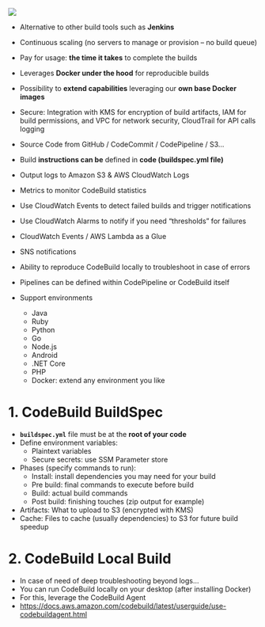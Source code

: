 ![](https://i.postimg.cc/WbPZvxq9/image.png)

- Alternative to other build tools such as **Jenkins**
- Continuous scaling (no servers to manage or provision – no build queue)
- Pay for usage: **the time it takes** to complete the builds
- Leverages **Docker under the hood** for reproducible builds
- Possibility to **extend capabilities** leveraging our **own base Docker images**
- Secure: Integration with KMS for encryption of build artifacts, IAM for build permissions, and VPC for network security, CloudTrail for API calls logging

- Source Code from GitHub / CodeCommit / CodePipeline / S3…
- Build **instructions can be** defined in **code (buildspec.yml file)**
- Output logs to Amazon S3 & AWS CloudWatch Logs
- Metrics to monitor CodeBuild statistics
- Use CloudWatch Events to detect failed builds and trigger notifications
- Use CloudWatch Alarms to notify if you need “thresholds” for failures
- CloudWatch Events / AWS Lambda as a Glue
- SNS notifications
- Ability to reproduce CodeBuild locally to troubleshoot in case of errors
- Pipelines can be defined within CodePipeline or CodeBuild itself

- Support environments
  - Java
  - Ruby
  - Python
  - Go
  - Node.js
  - Android
  - .NET Core
  - PHP
  - Docker: extend any environment you like

# 1. CodeBuild BuildSpec
- **`buildspec.yml`** file must be at the **root of your code**
- Define environment variables:
  - Plaintext variables
  - Secure secrets: use SSM Parameter store
- Phases (specify commands to run):
  - Install: install dependencies you may need for your build
  - Pre build: final commands to execute before build
  - Build: actual build commands
  - Post build: finishing touches (zip output for example)
- Artifacts: What to upload to S3 (encrypted with KMS)
- Cache: Files to cache (usually dependencies) to S3 for future build speedup

# 2. CodeBuild Local Build
- In case of need of deep troubleshooting beyond logs…
- You can run CodeBuild locally on your desktop (after installing Docker)
- For this, leverage the CodeBuild Agent
- https://docs.aws.amazon.com/codebuild/latest/userguide/use-codebuildagent.html
